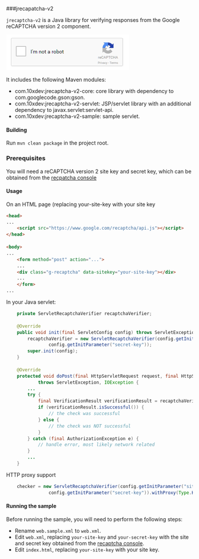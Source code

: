 ###jrecapatcha-v2

`jrecaptcha-v2` is a Java library for verifying responses from the Google reCAPTCHA version 2 component.

<img src="reCAPTCHA.png">

It includes the following Maven modules:
- com.10xdev:jrecaptcha-v2-core: core library with dependency to com.googlecode.gson:gson.
- com.10xdev:jrecaptcha-v2-servlet: JSP/servlet library with an additional dependency to javax.servlet:servlet-api.
- com.10xdev:jrecaptcha-v2-sample: sample servlet.

#### Building
Run `mvn clean package` in the project root.

### Prerequisites
You will need a reCAPTCHA version 2 site key and secret key, which can be obtained from the [recpatcha console](https://www.google.com/recaptcha/admin#list)

#### Usage

On an HTML page (replacing your-site-key with your site key
```html
<head>
...
	<script src="https://www.google.com/recaptcha/api.js"></script>
</head>

<body>
...
	<form method="post" action="...">
	...
	<div class="g-recaptcha" data-sitekey="your-site-key"></div>
	...
	</form>
...
```

In your Java servlet:

```java
	private ServletRecaptchaVerifier recaptchaVerifier;

	@Override
	public void init(final ServletConfig config) throws ServletException {
		recaptchaVerifier = new ServletRecaptchaVerifier(config.getInitParameter("site-key"),
				config.getInitParameter("secret-key"));
		super.init(config);
	}

	@Override
	protected void doPost(final HttpServletRequest request, final HttpServletResponse response)
			throws ServletException, IOException {
		...
		try {
			final VerificationResult verificationResult = recaptchaVerifier.verifyUserResponse(request);
			if (verificationResult.isSuccessful()) {
				// the check was successful
			} else {
				// the check was NOT successful
			}
		} catch (final AuthorizationException e) {
			// handle error, most likely network related
		}
		...
	}
```

HTTP proxy support
```java
	checker = new ServletRecaptchaVerifier(config.getInitParameter("site-key"),
				config.getInitParameter("secret-key")).withProxy(Type.HTTP, "proxy.bigco.com", 80);
```

#### Running the sample

Before running the sample, you will need to perform the following steps:
- Rename `web.sample.xml` to `web.xml`.
- Edit `web.xml`, replacing `your-site-key` and `your-secret-key` with the site and secret key obtained from the [recaptcha console](https://www.google.com/recaptcha/admin#list).
- Edit `index.html`, replacing `your-site-key` with your site key.